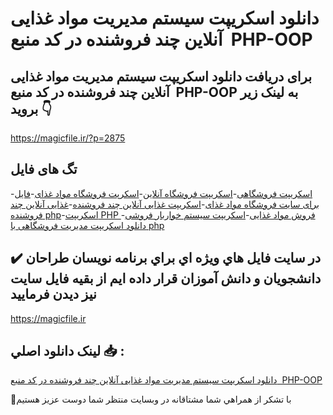 # دانلود اسکریپت سیستم مدیریت مواد غذایی آنلاین چند فروشنده در کد منبع  PHP-OOP

## برای دریافت دانلود اسکریپت سیستم مدیریت مواد غذایی آنلاین چند فروشنده در کد منبع  PHP-OOP به لینک زیر بروید 👇

https://magicfile.ir/?p=2875

## تگ های فایل

-[اسکریپت فروشگاهی](https://magicfile.ir/product/%d8%a7%d8%b3%da%a9%d8%b1%db%8c%d9%be%d8%aa-%d8%b3%db%8c%d8%b3%d8%aa%d9%85-%d9%85%d8%af%db%8c%d8%b1%db%8c%d8%aa-%d9%85%d9%88%d8%a7%d8%af-%d8%ba%d8%b0%d8%a7%db%8c%db%8c-%d8%a2%d9%86%d9%84%d8%a7%db%8c%d9%86-%da%86%d9%86%d8%af-%d9%81%d8%b1%d9%88%d8%b4%d9%86%d8%af%d9%87-php/)-[اسکریپت فروشگاه آنلاین](https://magicfile.ir/product/%d8%a7%d8%b3%da%a9%d8%b1%db%8c%d9%be%d8%aa-%d8%b3%db%8c%d8%b3%d8%aa%d9%85-%d9%85%d8%af%db%8c%d8%b1%db%8c%d8%aa-%d9%85%d9%88%d8%a7%d8%af-%d8%ba%d8%b0%d8%a7%db%8c%db%8c-%d8%a2%d9%86%d9%84%d8%a7%db%8c%d9%86-%da%86%d9%86%d8%af-%d9%81%d8%b1%d9%88%d8%b4%d9%86%d8%af%d9%87-php/)-[اسکرپت فروشگاه مواد غذای](https://magicfile.ir/product/%d8%a7%d8%b3%da%a9%d8%b1%db%8c%d9%be%d8%aa-%d8%b3%db%8c%d8%b3%d8%aa%d9%85-%d9%85%d8%af%db%8c%d8%b1%db%8c%d8%aa-%d9%85%d9%88%d8%a7%d8%af-%d8%ba%d8%b0%d8%a7%db%8c%db%8c-%d8%a2%d9%86%d9%84%d8%a7%db%8c%d9%86-%da%86%d9%86%d8%af-%d9%81%d8%b1%d9%88%d8%b4%d9%86%d8%af%d9%87-php/)-[فایل برای سایت فروشگاه مواد غذای](https://magicfile.ir/product/%d8%a7%d8%b3%da%a9%d8%b1%db%8c%d9%be%d8%aa-%d8%b3%db%8c%d8%b3%d8%aa%d9%85-%d9%85%d8%af%db%8c%d8%b1%db%8c%d8%aa-%d9%85%d9%88%d8%a7%d8%af-%d8%ba%d8%b0%d8%a7%db%8c%db%8c-%d8%a2%d9%86%d9%84%d8%a7%db%8c%d9%86-%da%86%d9%86%d8%af-%d9%81%d8%b1%d9%88%d8%b4%d9%86%d8%af%d9%87-php/)-[اسکریپت غذایی آنلاین چند فروشنده](https://magicfile.ir/product/%d8%a7%d8%b3%da%a9%d8%b1%db%8c%d9%be%d8%aa-%d8%b3%db%8c%d8%b3%d8%aa%d9%85-%d9%85%d8%af%db%8c%d8%b1%db%8c%d8%aa-%d9%85%d9%88%d8%a7%d8%af-%d8%ba%d8%b0%d8%a7%db%8c%db%8c-%d8%a2%d9%86%d9%84%d8%a7%db%8c%d9%86-%da%86%d9%86%d8%af-%d9%81%d8%b1%d9%88%d8%b4%d9%86%d8%af%d9%87-php/)-[غذایی آنلاین چند فروشنده php](https://magicfile.ir/product/%d8%a7%d8%b3%da%a9%d8%b1%db%8c%d9%be%d8%aa-%d8%b3%db%8c%d8%b3%d8%aa%d9%85-%d9%85%d8%af%db%8c%d8%b1%db%8c%d8%aa-%d9%85%d9%88%d8%a7%d8%af-%d8%ba%d8%b0%d8%a7%db%8c%db%8c-%d8%a2%d9%86%d9%84%d8%a7%db%8c%d9%86-%da%86%d9%86%d8%af-%d9%81%d8%b1%d9%88%d8%b4%d9%86%d8%af%d9%87-php/)-[اسکریپت PHP فروش مواد غذایی](https://magicfile.ir/product/%d8%a7%d8%b3%da%a9%d8%b1%db%8c%d9%be%d8%aa-%d8%b3%db%8c%d8%b3%d8%aa%d9%85-%d9%85%d8%af%db%8c%d8%b1%db%8c%d8%aa-%d9%85%d9%88%d8%a7%d8%af-%d8%ba%d8%b0%d8%a7%db%8c%db%8c-%d8%a2%d9%86%d9%84%d8%a7%db%8c%d9%86-%da%86%d9%86%d8%af-%d9%81%d8%b1%d9%88%d8%b4%d9%86%d8%af%d9%87-php/)-[اسکریپت سیستم خواربار فروشی](https://magicfile.ir/product/%d8%a7%d8%b3%da%a9%d8%b1%db%8c%d9%be%d8%aa-%d8%b3%db%8c%d8%b3%d8%aa%d9%85-%d9%85%d8%af%db%8c%d8%b1%db%8c%d8%aa-%d9%85%d9%88%d8%a7%d8%af-%d8%ba%d8%b0%d8%a7%db%8c%db%8c-%d8%a2%d9%86%d9%84%d8%a7%db%8c%d9%86-%da%86%d9%86%d8%af-%d9%81%d8%b1%d9%88%d8%b4%d9%86%d8%af%d9%87-php/)-[دانلود اسکریپت مدیریت فروشگاهی با php](https://magicfile.ir/product/%d8%a7%d8%b3%da%a9%d8%b1%db%8c%d9%be%d8%aa-%d8%b3%db%8c%d8%b3%d8%aa%d9%85-%d9%85%d8%af%db%8c%d8%b1%db%8c%d8%aa-%d9%85%d9%88%d8%a7%d8%af-%d8%ba%d8%b0%d8%a7%db%8c%db%8c-%d8%a2%d9%86%d9%84%d8%a7%db%8c%d9%86-%da%86%d9%86%d8%af-%d9%81%d8%b1%d9%88%d8%b4%d9%86%d8%af%d9%87-php/)

## ✔️ در سايت فايل هاي ويژه اي براي برنامه نويسان طراحان دانشجويان و دانش آموزان قرار داده ايم از بقيه فايل سايت نيز ديدن فرماييد

https://magicfile.ir


## لينک دانلود اصلي 📥 :

[دانلود اسکریپت سیستم مدیریت مواد غذایی آنلاین چند فروشنده در کد منبع  PHP-OOP](https://magicfile.ir/product/%d8%a7%d8%b3%da%a9%d8%b1%db%8c%d9%be%d8%aa-%d8%b3%db%8c%d8%b3%d8%aa%d9%85-%d9%85%d8%af%db%8c%d8%b1%db%8c%d8%aa-%d9%85%d9%88%d8%a7%d8%af-%d8%ba%d8%b0%d8%a7%db%8c%db%8c-%d8%a2%d9%86%d9%84%d8%a7%db%8c%d9%86-%da%86%d9%86%d8%af-%d9%81%d8%b1%d9%88%d8%b4%d9%86%d8%af%d9%87-php/) 


🙏با تشکر از همراهي شما مشتاقانه در وبسایت منتظر شما دوست عزیز هستیم

